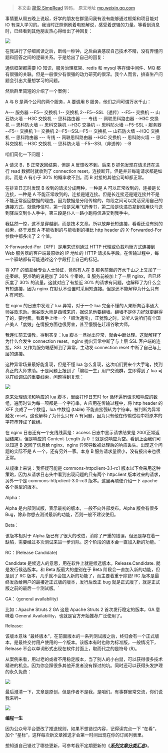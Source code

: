 > 本文由 [简悦 SimpRead](http://ksria.com/simpread/) 转码， 原文地址 [mp.weixin.qq.com](https://mp.weixin.qq.com/s?__biz=MzUzNjAxODg4MQ==&mid=2247487410&idx=1&sn=96326e7a789fd3b221da236595745791&chksm=fafde51ccd8a6c0a7550210afa1c419602a51120abe75724d98ea812ac66683329468bad1062&token=1281591254&lang=zh_CN#rd)

事情要从周五晚上说起，好学的朋友在群里问我有没有能够通过框架和项目能对 IO 有深入学习的。我当时正照例刷着电影解说，感受着逻辑的力量。等看到消息时，已经看到其他朋友热心得给出了神回复：

![](https://mmbiz.qpic.cn/mmbiz_png/2tk5ianItRl9ibYmZwVq4fSlc6gonEZpJGTaubp7Qa2MF1eKicSv7RP7GDcgaRG5qETZpPscvGactrIBIzP8kpKYQ/640?wx_fmt=png)

在我进行了仔细阅读之后，断线一秒钟，之后由衷感叹自己技术不精，没有弄懂问题和回答之间的逻辑关系。于是给出了自己的回复：  

通信框架都需要 IO 知识，服务治理框架、redis 和 mysql 等存储中间件、MQ 都有很强的关联。但是一般很少有很强的动力研究的很深。我个人而言，排查生产问题会引出大量想学习的问题。

然后群里简短的介绍了一个案例：

A 与 B 是两个公司的两个服务，A 要调用 B 服务，他们之间可谓万水千山：  

A--- 服务器 --F5-- 交换机 1-- 交换机 2--F5--SSL（透传）--F5-- 交换机 -- 山石防火墙 --H3C 交换机 -- 思科路由器 --- 专线 -- 网联思科路由器 --H3C 交换机 -- 思科防火墙 -- 思科交换机 --H3C 交换机 -- 思科防火墙 --F5-SSL - 服务器 --F5-- 交换机 1-- 交换机 2--F5--SSL--F5-- 交换机 -- 山石防火墙 --H3C 交换机 -- 思科路由器 --- 专线 -- 网联思科路由器 --H3C 交换机 -- 思科防火墙 -- 思科交换机 --H3C 交换机 -- 思科防火墙 --F5--SSL（非透传）--B

咱们简化一下问题：

A 请求 B，B 正常返回结果，但是 A 反馈收不到。后来 B 抓包发现在请求还在进行 read 数据时就收到了 connection reset，连接断开。但是并非每笔请求都是如此。而是 A 有小于 30% 的概率收不到。而 B 对接的其他公司却都正常。

在排查日志时发现 B 收到的请求分成两种，一种是 A 可以正常收到的，连接是长连接，一种是 A 不能正常收到的，连接是短连接。但是长连接还是短连接并不是不能正常返回数据的理由。因为数据是分段传输的，每段之间可以灵活采用自己的连接方式，就像传信时，第一段是采用飞鸽传书，第二段是快递员拿到信用快马送到驿站交到仆人手中，第三段是仆人一路小跑将信递交到我手中。  

我猛然一惊，这不是穿越剧，而是技术文章。所以放弃长短连接，看看还没有别的线索，终于发现 A 不能收到的与能收到的相比 http header 的 X-Forwarded-For 参数中都多出了 2 个值。

X-Forwarded-For（XFF）是用来识别通过 HTTP 代理或负载均衡方式连接到 Web 服务器的客户端最原始的 IP 地址的 HTTP 请求头字段。在传输过程中，每一个驿站都有可能通过这个字段打上自己的标记。  

将 XFF 的值拿给专业人士验证，竟然有人在 B 服务前面的万水千山之上又加了一座秦岭。更准确的说是加了 30% 个秦岭。B 服务前被加上了一层 nginx，且已经灰度了 30% 的流量。这就对应了有接近 30% 的请求有问题。也解释了为什么会有短连接，因为 nginx 在默认不设置时采用短连接。但是还不能解释为什么只有 A 有问题。  

在 nginx 的日志中发现了 lua 异常，对于一个 lua 完全不懂的人果断向百事通大师谷歌求助。但谷歌大师是西域来的，据说见他要翻墙。翻墙不是体力好就更翻得了的，要付费。看着手上唯一个「顺治通宝」，正犹豫之时，又听人说咱们有个国产美人「度娘」在情报方面也很厉害，甚至慢慢在赶超谷歌大师。

我连忙前去请教，得到答复：lua 脚本一旦抛出异常，就会中断处理。这就解释了为什么会发生 connection reset。nginx 抛出异常中断了与上层 SSL 客户端的连接。SSL 又作为服务端感知到了异常，主动发 connection reset 中断了自己与上层的连接。  

这种异常场景最好能复现，但是不懂 lua 怎么复现，这次咱们要来个大手笔，找到真正的大师求助。于是问题上报到了「编程一生」用户交流群，立即得到了 lua 可以在线调试的重要线索，问题得到复现：

![](https://mmbiz.qpic.cn/mmbiz_png/2tk5ianItRl9ibYmZwVq4fSlc6gonEZpJGKEibndNIk5XlRNyogriaSpy5hNOedyOkaHtr6MzZzLVKHVpGu3qicjLicw/640?wx_fmt=png)

原来处理请求和响应的 lua 脚本，里面打印日志时 for 循环遍历请求和响应的数组，遍历时认为每一项都是一个字符串，A 应用在传输过程中，将 http header 的 XFF 变成了一个数组，lua 中数组 (table) 不能直接强转为字符串，被判断为异常触发 reset。这也解释了为什么只有 A 有问题，因为只有他在传输过程中将原本的字符串转成了数组。

在 nginx 日志还有一个支线线索是：access 日志中显示请求结果是 200(正常返回结果)，但是响应的 Content-Length 为 0 ！就是说响应为空。看到上面我们可以知道 B 返回了信息给 nginx，nginx 异常导致被处理后的响应丢失。出现这个问题的实际不是 A 一个，还有另外一家。本身 B 服务请求量很小，没有报出来也很正常。

从规律上来说：我怀疑可能是 commons-httpclient-3.1-rc1 版本以下会采用这种策略，因为从请求日志头中看到出现问题的只有两个 httpclient 版本过来的请求，另外一个是 commons-httpclient-3.0-rc3 版本。这里再顺便介绍一下 apache 各个类型的版本。

Alpha：

Alpha 是内部测试版，表示最初的版本，一般不向外部发布。Alpha 版会有很多 Bug，除非你想去测试最新的功能，否则一般不建议使用。

Beta：

该版本相对于 Alpha 版已有了很大的改进，消除了严重的错误，但还是存在着一缺陷，需要经过多次测试来进一步消除。这个阶段的版本会一直加入新的功能。`

RC：(Release Candidate)

Candidate 是候选人的意思，用在软件上就是候选版本。Release.Candidate. 就是发行候选版本。和 Beta 版最大的差别在于 Beta 阶段会一直加入新的功能，但是到了 RC 版本，几乎就不会加入新的功能了，而主要着重于除错! RC 版本是最终发放给用户的最接近正式版的版本，发行后改正 bug 就是正式版了，就是正式版之前的最后一个测试版。`

GA：（general availability）

比如：Apache Struts 2 GA 这是 Apache Struts 2 首次发行稳定的版本，GA 意味着 General Availability，也就是官方开始推荐广泛使用了。

Release:

该版本意味 “最终版本”，在前面版本的一系列测试版之后，终归会有一个正式版本，是最终交付用户使用的一个版本。该版本有时也称为标准版。一般情况下，Release 不会以单词形式出现在软件封面上，取而代之的是符号 (R)。

从案例来看，用过老的或者不用稳定版本，当了别人的小白鼠，可以获得很多技术精进的机会。因为你会踩很多其他开发者没有踩过的坑。同时还可以获得头发护理的永久免费：

![](https://mmbiz.qpic.cn/mmbiz_jpg/2tk5ianItRl9ibYmZwVq4fSlc6gonEZpJGFP8FXQRwM4qynL7kRayhWZupgKODdicgy3cgVWKMC4qRKnpfU8xaEJA/640?wx_fmt=jpeg)

最后澄清一下，文章是原创，但是作者不是我，是咱们。有事群里常交流，你们说我来听~

![](https://mmbiz.qpic.cn/mmbiz_png/2tk5ianItRl9ibYmZwVq4fSlc6gonEZpJGibx3PNYHFs1LxQ06iagH3wUrLv8be66fPl5HcicQHeKNaYjhgR94YPUdA/640?wx_fmt=png)

**编程一生**

因为公众号平台更改了推送规则，如果不想错过内容，记得读完点一下 “在看”，加个 “星标”，这样每次新文章推送才会第一时间出现在你的订阅列表里。

想知道自己错过了哪些更新，可参考我不定期更新的《[_**系列文章分类汇总**_](http://mp.weixin.qq.com/s?__biz=MzUzNjAxODg4MQ==&mid=2247487380&idx=2&sn=4e71d679e2c22f9c5af4ea3abc667b76&chksm=fafde53acd8a6c2c9d2fb5eb83de5e5a2e3f244a57fa275394d9d61a0cdfa154290fe7a21fe8&scene=21#wechat_redirect)》。